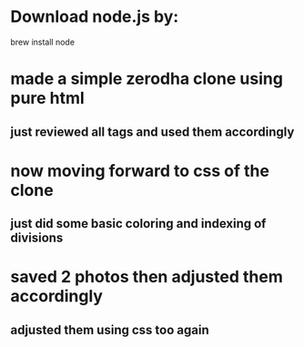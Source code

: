 # Download node.js by:
brew install node

# made a simple zerodha clone using pure html
## just reviewed all tags and used them accordingly

# now moving forward to css of the clone
## just did some basic coloring and indexing of divisions

# saved 2 photos then adjusted them accordingly
## adjusted them using css too again